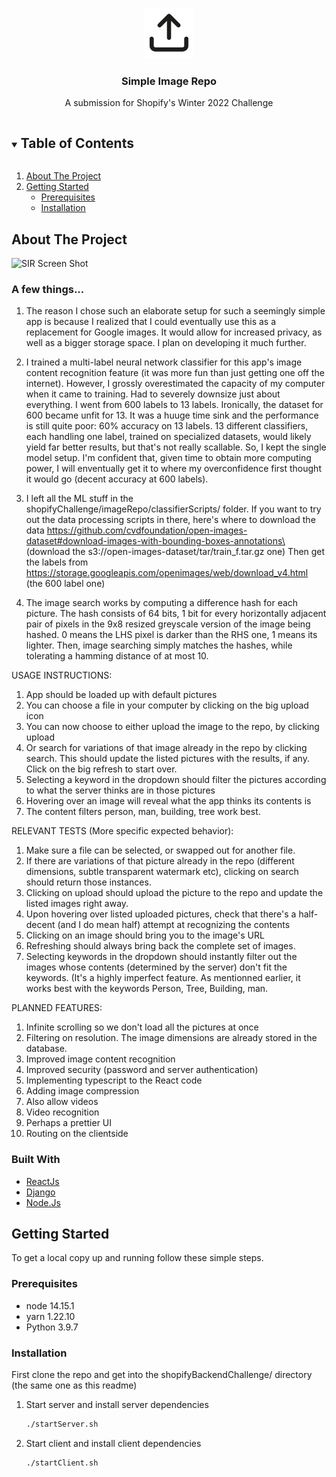 <!-- PROJECT LOGO -->
<br />
<p align="center">
  <a href="https://github.com/therealaleks/shopifyBackendChallenge">
    <img src="images/logo.png" alt="Logo" width="80" height="80">
  </a>

  <h3 align="center">Simple Image Repo</h3>

  <p align="center">
    A submission for Shopify's Winter 2022 Challenge
  </p>
</p>



<!-- TABLE OF CONTENTS -->
<details open="open">
  <summary><h2 style="display: inline-block">Table of Contents</h2></summary>
  <ol>
    <li>
      <a href="#about-the-project">About The Project</a>
    </li>
    <li>
      <a href="#getting-started">Getting Started</a>
      <ul>
        <li><a href="#prerequisites">Prerequisites</a></li>
        <li><a href="#installation">Installation</a></li>
      </ul>
    </li>
  </ol>
</details>



<!-- ABOUT THE PROJECT -->
## About The Project

![SIR Screen Shot](images/screenshot.png)

### A few things...

1. The reason I chose such an elaborate setup for such a seemingly simple app is because I realized that I could eventually use this as a replacement for Google images. It would allow for increased privacy, as well as a bigger storage space. I plan on developing it much further.

2. I trained a multi-label neural network classifier for this app's image content recognition feature (it was more fun than just getting one off the internet). However, I grossly overestimated the capacity of my computer when it came to training. Had to severely downsize just about everything. I went from 600 labels to 13 labels. Ironically, the dataset for 600 became unfit for 13. It was a huuge time sink and the performance is still quite poor: 60% accuracy on 13 labels. 13 different classifiers, each handling one label, trained on specialized datasets, would likely yield far better results, but that's not really scallable. So, I kept the single model setup. I'm confident that, given time to obtain more computing power, I will enventually get it to where my overconfidence first thought it would go (decent accuracy at 600 labels). 

3. I left all the ML stuff in the shopifyChallenge/imageRepo/classifierScripts/ folder. If you want to try out the data processing scripts in there, here's where to download the data
    https://github.com/cvdfoundation/open-images-dataset#download-images-with-bounding-boxes-annotations\
    (download the s3://open-images-dataset/tar/train_f.tar.gz one)
    Then get the labels from https://storage.googleapis.com/openimages/web/download_v4.html (the 600 label one)
   
 4. The image search works by computing a difference hash for each picture. The hash consists of 64 bits, 1 bit for every horizontally adjacent pair of pixels in the 9x8 resized greyscale version of the image being hashed. 0 means the LHS pixel is darker than the RHS one, 1 means its lighter. Then, image searching simply matches the hashes, while tolerating a hamming distance of at most 10. 

USAGE INSTRUCTIONS:

1. App should be loaded up with default pictures
2. You can choose a file in your computer by clicking on the big upload icon
3. You can now choose to either upload the image to the repo, by clicking upload
4. Or search for variations of that image already in the repo by clicking search. This should update the listed pictures with the results, if any. Click on the big refresh to start over.
6. Selecting a keyword in the dropdown should filter the pictures according to what the server thinks are in those pictures
7. Hovering over an image will reveal what the app thinks its contents is
8. The content filters person, man, building, tree work best. 

RELEVANT TESTS (More specific expected behavior):

1. Make sure a file can be selected, or swapped out for another file.
2. If there are variations of that picture already in the repo (different dimensions, subtle transparent watermark etc), clicking on search should return those instances.
3. Clicking on upload should upload the picture to the repo and update the listed images right away. 
4. Upon hovering over listed uploaded pictures, check that there's a half-decent (and I do mean half) attempt at recognizing the contents
5. Clicking on an image should bring you to the image's URL
6. Refreshing should always bring back the complete set of images.
7. Selecting keywords in the dropdown should instantly filter out the images whose contents (determined by the server) don't fit the keywords. (It's a highly imperfect feature. As mentionned earlier, it works best with the keywords Person, Tree, Building, man.

PLANNED FEATURES:
1. Infinite scrolling so we don't load all the pictures at once
2. Filtering on resolution. The image dimensions are already stored in the database.
3. Improved image content recognition
4. Improved security (password and server authentication)
5. Implementing typescript to the React code
6. Adding image compression
7. Also allow videos
8. Video recognition
9. Perhaps a prettier UI
10. Routing on the clientside

### Built With

* [ReactJs](https://reactjs.org/)
* [Django](https://www.djangoproject.com/)
* [Node.Js](https://nodejs.org/en/)



<!-- GETTING STARTED -->
## Getting Started

To get a local copy up and running follow these simple steps.

### Prerequisites

* node 14.15.1
* yarn 1.22.10
* Python 3.9.7

### Installation

First clone the repo and get into the shopifyBackendChallenge/ directory (the same one as this readme)

1. Start server and install server dependencies
   ```sh
   ./startServer.sh
   ```
2. Start client and install client dependencies
   ```sh
   ./startClient.sh
   ```




<!-- MARKDOWN LINKS & IMAGES -->
<!-- https://www.markdownguide.org/basic-syntax/#reference-style-links -->
[contributors-shield]: https://img.shields.io/github/contributors/github_username/repo.svg?style=for-the-badge
[contributors-url]: https://github.com/github_username/repo_name/graphs/contributors
[forks-shield]: https://img.shields.io/github/forks/github_username/repo.svg?style=for-the-badge
[forks-url]: https://github.com/github_username/repo_name/network/members
[stars-shield]: https://img.shields.io/github/stars/github_username/repo.svg?style=for-the-badge
[stars-url]: https://github.com/github_username/repo_name/stargazers
[issues-shield]: https://img.shields.io/github/issues/github_username/repo.svg?style=for-the-badge
[issues-url]: https://github.com/github_username/repo_name/issues
[license-shield]: https://img.shields.io/github/license/github_username/repo.svg?style=for-the-badge
[license-url]: https://github.com/github_username/repo_name/blob/master/LICENSE.txt
[linkedin-shield]: https://img.shields.io/badge/-LinkedIn-black.svg?style=for-the-badge&logo=linkedin&colorB=555
[linkedin-url]: https://linkedin.com/in/github_username
